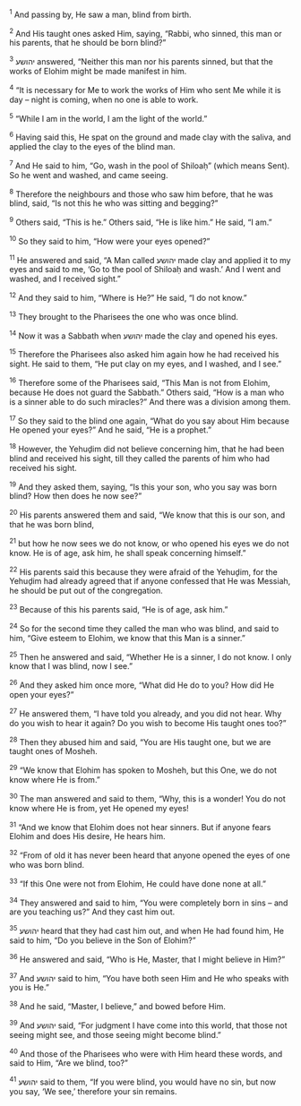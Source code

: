 <sup>1</sup> And passing by, He saw a man, blind from birth.

<sup>2</sup> And His taught ones asked Him, saying, “Rabbi, who sinned, this man or his parents, that he should be born blind?”

<sup>3</sup> יהושע answered, “Neither this man nor his parents sinned, but that the works of Elohim might be made manifest in him.

<sup>4</sup> “It is necessary for Me to work the works of Him who sent Me while it is day – night is coming, when no one is able to work.

<sup>5</sup> “While I am in the world, I am the light of the world.”

<sup>6</sup> Having said this, He spat on the ground and made clay with the saliva, and applied the clay to the eyes of the blind man.

<sup>7</sup> And He said to him, “Go, wash in the pool of Shiloaḥ” (which means Sent). So he went and washed, and came seeing.

<sup>8</sup> Therefore the neighbours and those who saw him before, that he was blind, said, “Is not this he who was sitting and begging?”

<sup>9</sup> Others said, “This is he.” Others said, “He is like him.” He said, “I am.”

<sup>10</sup> So they said to him, “How were your eyes opened?”

<sup>11</sup> He answered and said, “A Man called יהושע made clay and applied it to my eyes and said to me, ‘Go to the pool of Shiloaḥ and wash.’ And I went and washed, and I received sight.”

<sup>12</sup> And they said to him, “Where is He?” He said, “I do not know.”

<sup>13</sup> They brought to the Pharisees the one who was once blind.

<sup>14</sup> Now it was a Sabbath when יהושע made the clay and opened his eyes.

<sup>15</sup> Therefore the Pharisees also asked him again how he had received his sight. He said to them, “He put clay on my eyes, and I washed, and I see.”

<sup>16</sup> Therefore some of the Pharisees said, “This Man is not from Elohim, because He does not guard the Sabbath.” Others said, “How is a man who is a sinner able to do such miracles?” And there was a division among them.

<sup>17</sup> So they said to the blind one again, “What do you say about Him because He opened your eyes?” And he said, “He is a prophet.”

<sup>18</sup> However, the Yehuḏim did not believe concerning him, that he had been blind and received his sight, till they called the parents of him who had received his sight.

<sup>19</sup> And they asked them, saying, “Is this your son, who you say was born blind? How then does he now see?”

<sup>20</sup> His parents answered them and said, “We know that this is our son, and that he was born blind,

<sup>21</sup> but how he now sees we do not know, or who opened his eyes we do not know. He is of age, ask him, he shall speak concerning himself.”

<sup>22</sup> His parents said this because they were afraid of the Yehuḏim, for the Yehuḏim had already agreed that if anyone confessed that He was Messiah, he should be put out of the congregation.

<sup>23</sup> Because of this his parents said, “He is of age, ask him.”

<sup>24</sup> So for the second time they called the man who was blind, and said to him, “Give esteem to Elohim, we know that this Man is a sinner.”

<sup>25</sup> Then he answered and said, “Whether He is a sinner, I do not know. I only know that I was blind, now I see.”

<sup>26</sup> And they asked him once more, “What did He do to you? How did He open your eyes?”

<sup>27</sup> He answered them, “I have told you already, and you did not hear. Why do you wish to hear it again? Do you wish to become His taught ones too?”

<sup>28</sup> Then they abused him and said, “You are His taught one, but we are taught ones of Mosheh.

<sup>29</sup> “We know that Elohim has spoken to Mosheh, but this One, we do not know where He is from.”

<sup>30</sup> The man answered and said to them, “Why, this is a wonder! You do not know where He is from, yet He opened my eyes!

<sup>31</sup> “And we know that Elohim does not hear sinners. But if anyone fears Elohim and does His desire, He hears him.

<sup>32</sup> “From of old it has never been heard that anyone opened the eyes of one who was born blind.

<sup>33</sup> “If this One were not from Elohim, He could have done none at all.”

<sup>34</sup> They answered and said to him, “You were completely born in sins – and are you teaching us?” And they cast him out.

<sup>35</sup> יהושע heard that they had cast him out, and when He had found him, He said to him, “Do you believe in the Son of Elohim?”

<sup>36</sup> He answered and said, “Who is He, Master, that I might believe in Him?”

<sup>37</sup> And יהושע said to him, “You have both seen Him and He who speaks with you is He.”

<sup>38</sup> And he said, “Master, I believe,” and bowed before Him.

<sup>39</sup> And יהושע said, “For judgment I have come into this world, that those not seeing might see, and those seeing might become blind.”

<sup>40</sup> And those of the Pharisees who were with Him heard these words, and said to Him, “Are we blind, too?”

<sup>41</sup> יהושע said to them, “If you were blind, you would have no sin, but now you say, ‘We see,’ therefore your sin remains.

